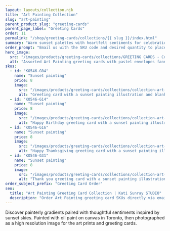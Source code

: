 ```yaml
---
layout: layouts/collection.njk
title: "Art Painting Collection"
slug: "art-painting"
parent_product_slug: "greeting-cards"
parent_page_label: "Greeting Cards"
order: 11
permalink: "/shop/greeting-cards/collections/{{ slug }}/index.html"
summary: "Warm sunset palettes with heartfelt sentiments for celebrations and everyday gratitude."
order_prompt: "Email us with the SKU code and desired quantity to place your order."
hero_image:
  src: "/images/products/greeting-cards/collections/GREETING CARDS - Collection ‘Art painting’.jpg"
  alt: "Assorted Art Painting greeting cards with pastel envelopes fanned out on a table."
skus:
  - id: "KO546-G04"
    name: "Sunset painting"
    price: 8
    image:
      src: "/images/products/greeting-cards/collections/collection-art-painting/KO546-G04_Greeting card 5x7 _Collection Art Painting_Blank_Sunset painting.jpg"
      alt: "Greeting card with a sunset painting illustration and blank interior."
  - id: "KO546-G14"
    name: "Sunset painting"
    price: 8
    image:
      src: "/images/products/greeting-cards/collections/collection-art-painting/KO546-G14_Greeting card 5x7 _Collection Art Painting_Happy Bday_Sunset painting.jpg"
      alt: "Happy Birthday greeting card with a sunset painting illustration."
  - id: "KO546-G16"
    name: "Sunset painting"
    price: 8
    image:
      src: "/images/products/greeting-cards/collections/collection-art-painting/KO546-G16_Greeting card 5x7 _Collection Art Painting_Happy Thanksgiving_Sunset painting.jpg"
      alt: "Happy Thanksgiving greeting card with a sunset painting illustration."
  - id: "KO546-G31"
    name: "Sunset painting"
    price: 8
    image:
      src: "/images/products/greeting-cards/collections/collection-art-painting/KO546-G31_Greeting card 5x7 _Collection Art Painting_Thank you_Sunset painting.jpg"
      alt: "Thank you greeting card with a sunset painting illustration."
order_subject_prefix: "Greeting Card Order"
seo:
  title: "Art Painting Greeting Card Collection | Kati Sunray STUDIO"
  description: "Order Art Painting greeting card SKUs directly via email."
---
```


Discover painterly gradients paired with thoughtful sentiments inspired by sunset skies. 
Painted with oil paint on canvas in Toronto, then photographed as a high resolution image for the art prints and greeting cards.
